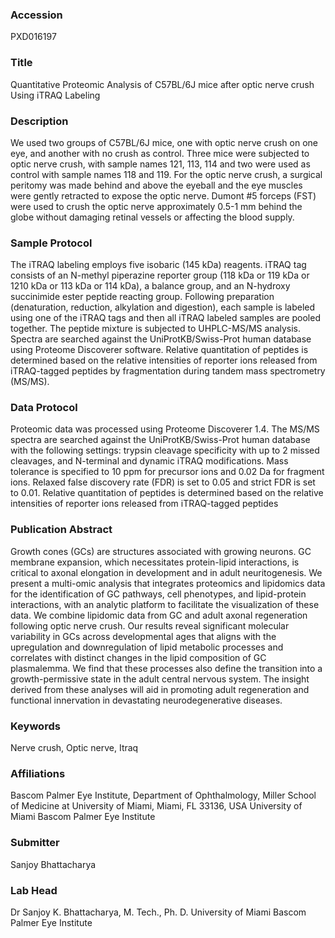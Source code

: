 ### Accession
PXD016197

### Title
Quantitative Proteomic Analysis of C57BL/6J mice after optic nerve crush Using iTRAQ Labeling

### Description
We used two groups of C57BL/6J mice, one with optic nerve crush on one eye, and another with no crush as control. Three mice were subjected to optic nerve crush, with sample names 121, 113, 114 and two were used as control with sample names 118 and 119. For the optic nerve crush, a surgical peritomy was made behind and above the eyeball and the eye muscles were gently retracted to expose the optic nerve. Dumont #5 forceps (FST) were used to crush the optic nerve approximately 0.5-1 mm behind the globe without damaging retinal vessels or affecting the blood supply.

### Sample Protocol
The iTRAQ labeling employs five isobaric (145 kDa) reagents. iTRAQ tag consists of an N-methyl piperazine reporter group (118 kDa or 119 kDa or 1210 kDa or 113 kDa or 114 kDa), a balance group, and an N-hydroxy succinimide ester peptide reacting group. Following preparation (denaturation, reduction, alkylation and digestion), each sample is labeled using one of the iTRAQ tags and then all iTRAQ labeled samples are pooled together. The peptide mixture is subjected to UHPLC-MS/MS analysis. Spectra are searched against the UniProtKB/Swiss-Prot human database using Proteome Discoverer software. Relative quantitation of peptides is determined based on the relative intensities of reporter ions released from iTRAQ-tagged peptides by fragmentation during tandem mass spectrometry (MS/MS).

### Data Protocol
Proteomic data was processed using Proteome Discoverer 1.4. The MS/MS spectra are searched against the UniProtKB/Swiss-Prot human database with the following settings: trypsin cleavage specificity with up to 2 missed cleavages, and N-terminal and dynamic iTRAQ modifications. Mass tolerance is specified to 10 ppm for precursor ions and 0.02 Da for fragment ions. Relaxed false discovery rate (FDR) is set to 0.05 and strict FDR is set to 0.01. Relative quantitation of peptides is determined based on the relative intensities of reporter ions released from iTRAQ-tagged peptides

### Publication Abstract
Growth cones (GCs) are structures associated with growing neurons. GC membrane expansion, which necessitates protein-lipid interactions, is critical to axonal elongation in development and in adult neuritogenesis. We present a multi-omic analysis that integrates proteomics and lipidomics data for the identification of GC pathways, cell phenotypes, and lipid-protein interactions, with an analytic platform to facilitate the visualization of these data. We combine lipidomic data from GC and adult axonal regeneration following optic nerve crush. Our results reveal significant molecular variability in GCs across developmental ages that aligns with the upregulation and downregulation of lipid metabolic processes and correlates with distinct changes in the lipid composition of GC plasmalemma. We find that these processes also define the transition into a growth-permissive state in the adult central nervous system. The insight derived from these analyses will aid in promoting adult regeneration and functional innervation in devastating neurodegenerative diseases.

### Keywords
Nerve crush, Optic nerve, Itraq

### Affiliations
Bascom Palmer Eye Institute, Department of Ophthalmology, Miller School of Medicine at University of Miami, Miami, FL 33136, USA
University of Miami Bascom Palmer Eye Institute

### Submitter
Sanjoy Bhattacharya

### Lab Head
Dr Sanjoy K. Bhattacharya, M. Tech., Ph. D.
University of Miami Bascom Palmer Eye Institute


